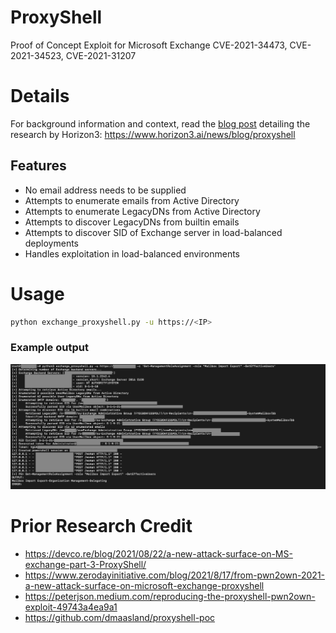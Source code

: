 # ProxyShell
Proof of Concept Exploit for Microsoft Exchange CVE-2021-34473, CVE-2021-34523, CVE-2021-31207

# Details
For background information and context, read the [blog post](https://www.horizon3.ai/news/blog/proxyshell) detailing the research by Horizon3:
https://www.horizon3.ai/news/blog/proxyshell

## Features
* No email address needs to be supplied
* Attempts to enumerate emails from Active Directory
* Attempts to enumerate LegacyDNs from Active Directory
* Attempts to discover LegacyDNs from builtin emails
* Attempts to discover SID of Exchange server in load-balanced deployments
* Handles exploitation in load-balanced environments

# Usage
```bash
python exchange_proxyshell.py -u https://<IP>
```
### Example output
![Proof](poc.png)

# Prior Research Credit
- https://devco.re/blog/2021/08/22/a-new-attack-surface-on-MS-exchange-part-3-ProxyShell/
- https://www.zerodayinitiative.com/blog/2021/8/17/from-pwn2own-2021-a-new-attack-surface-on-microsoft-exchange-proxyshell
- https://peterjson.medium.com/reproducing-the-proxyshell-pwn2own-exploit-49743a4ea9a1
- https://github.com/dmaasland/proxyshell-poc
